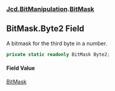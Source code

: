 ### [Jcd.BitManipulation](Jcd.BitManipulation.md 'Jcd.BitManipulation').[BitMask](Jcd.BitManipulation.BitMask.md 'Jcd.BitManipulation.BitMask')

## BitMask.Byte2 Field

A bitmask for the third byte in a number.

```csharp
private static readonly BitMask Byte2;
```

#### Field Value
[BitMask](Jcd.BitManipulation.BitMask.md 'Jcd.BitManipulation.BitMask')